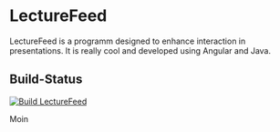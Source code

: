 # LectureFeed
LectureFeed is a programm designed to enhance interaction in presentations.
It is really cool and developed using Angular and Java.

## Build-Status
[![Build LectureFeed](https://github.com/MaximilianLincks/LectureFeed/actions/workflows/maven.yml/badge.svg)](https://github.com/MaximilianLincks/LectureFeed/actions/workflows/maven.yml)

Moin

